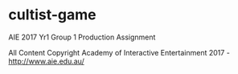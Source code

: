 # cultist-game
AIE 2017 Yr1 Group 1 Production Assignment


All Content Copyright Academy of Interactive Entertainment 2017 - http://www.aie.edu.au/
